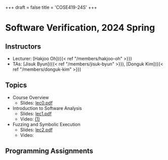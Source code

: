 +++
draft = false
title = 'COSE419-24S'
+++

# Software Verification, 2024 Spring

## Instructors 

- Lecturer: [Hakjoo Oh]({{< ref "/members/hakjoo-oh" >}})
- TAs: [Jisuk Byun]({{< ref "/members/jisuk-byun" >}}), [Donguk Kim]({{< ref "/members/donguk-kim" >}})


## Topics

- Course Overview
    - Slides: [lec0.pdf](./slides/lec0.pdf) 
- Introduction to Software Analysis
    - Slides: [lec1.pdf](./slides/lec1.pdf) 
    - Video: [(1)](https://www.youtube.com/watch?v=AngZAxUIIys)
- Fuzzing and Symbolic Execution
    - Slides: [lec2.pdf](./slides/lec2.pdf) 
    - Video: 


## Programming Assignments

